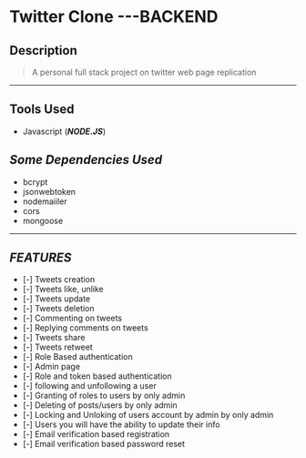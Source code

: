 # Twitter Clone ---BACKEND
## Description
> A personal full stack project on twitter web page replication
___
## **Tools Used**
* Javascript (**_NODE.JS_**)

## _Some Dependencies Used_
* bcrypt
* jsonwebtoken
* nodemaiiler
* cors
* mongoose

***
## _FEATURES_
* [-] Tweets creation
* [-] Tweets like, unlike
* [-] Tweets update
* [-] Tweets deletion
* [-] Commenting on tweets
* [-] Replying comments on tweets
* [-] Tweets share
* [-] Tweets retweet
* [-] Role Based authentication
* [-] Admin page
* [-] Role and token based authentication
* [-] following and unfollowing a user
* [-] Granting of roles to users by only admin
* [-] Deleting of posts/users by only admin
* [-] Locking and Unloking of users account by admin by only admin
* [-] Users you will have the ability to update their info
* [-] Email verification based registration
* [-] Email verification based password reset


